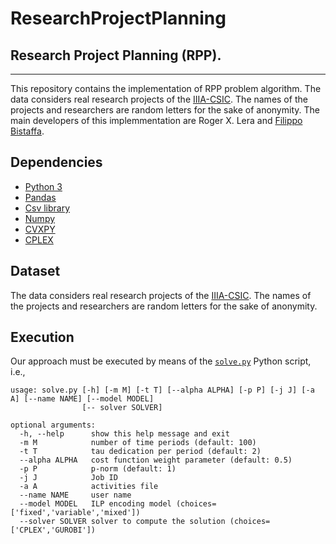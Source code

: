 # ResearchProjectPlanning
## Research Project Planning (RPP).
------------
This repository contains the implementation of RPP problem algorithm. The data considers real research projects of the [IIIA-CSIC](https://www.iiia.csic.es/en-us/). The names of the projects and researchers are random letters for the sake of anonymity. 
The main developers of this implemmentation are Roger X. Lera and [Filippo Bistaffa](https://filippobistaffa.github.io/).

Dependencies
----------
 - [Python 3](https://www.python.org/downloads/)
 - [Pandas](https://pandas.pydata.org/)
 - [Csv library](https://docs.python.org/3/library/csv.html)
 - [Numpy](https://numpy.org/)
 - [CVXPY](https://www.cvxpy.org/)
 - [CPLEX](https://www.ibm.com/es-es/products/ilog-cplex-optimization-studio)

Dataset
----------
The data considers real research projects of the [IIIA-CSIC](https://www.iiia.csic.es/en-us/). The names of the projects and researchers are random letters for the sake of anonymity. 

Execution
----------
Our approach must be executed by means of the [`solve.py`](solve.py) Python script, i.e.,
```
usage: solve.py [-h] [-m M] [-t T] [--alpha ALPHA] [-p P] [-j J] [-a A] [--name NAME] [--model MODEL] 
                [-- solver SOLVER]

optional arguments:
  -h, --help      show this help message and exit
  -m M            number of time periods (default: 100)
  -t T            tau dedication per period (default: 2)
  --alpha ALPHA   cost function weight parameter (default: 0.5)
  -p P            p-norm (default: 1)
  -j J            Job ID 
  -a A            activities file
  --name NAME     user name
  --model MODEL   ILP encoding model (choices=['fixed','variable','mixed'])
  --solver SOLVER solver to compute the solution (choices=['CPLEX','GUROBI'])
```

